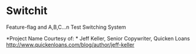# Switchit
Feature-flag and A,B,C...n Test Switching System

*Project Name Courtesy of: *
Jeff Keller, Senior Copywriter, Quicken Loans
http://www.quickenloans.com/blog/author/jeff-keller
